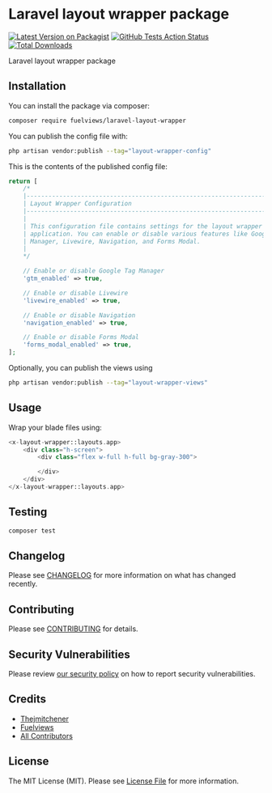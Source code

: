 # Laravel layout wrapper package

[![Latest Version on Packagist](https://img.shields.io/packagist/v/fuelviews/laravel-layout-wrapper.svg?style=flat-square)](https://packagist.org/packages/fuelviews/laravel-layout-wrapper)
[![GitHub Tests Action Status](https://img.shields.io/github/actions/workflow/status/fuelviews/laravel-layout-wrapper/run-tests.yml?branch=main&label=tests&style=flat-square)](https://github.com/fuelviews/laravel-layout-wrapper/actions?query=workflow%3Arun-tests+branch%3Amain)
[![Total Downloads](https://img.shields.io/packagist/dt/fuelviews/laravel-layout-wrapper.svg?style=flat-square)](https://packagist.org/packages/fuelviews/laravel-layout-wrapper)

Laravel layout wrapper package

## Installation

You can install the package via composer:

```bash
composer require fuelviews/laravel-layout-wrapper
```

You can publish the config file with:

```bash
php artisan vendor:publish --tag="layout-wrapper-config"
```

This is the contents of the published config file:

```php
return [
    /*
    |--------------------------------------------------------------------------
    | Layout Wrapper Configuration
    |--------------------------------------------------------------------------
    |
    | This configuration file contains settings for the layout wrapper of your
    | application. You can enable or disable various features like Google Tag
    | Manager, Livewire, Navigation, and Forms Modal.
    |
    */

    // Enable or disable Google Tag Manager
    'gtm_enabled' => true,

    // Enable or disable Livewire
    'livewire_enabled' => true,

    // Enable or disable Navigation
    'navigation_enabled' => true,

    // Enable or disable Forms Modal
    'forms_modal_enabled' => true,
];
```

Optionally, you can publish the views using

```bash
php artisan vendor:publish --tag="layout-wrapper-views"
```

## Usage

Wrap your blade files using:

```php
<x-layout-wrapper::layouts.app>
    <div class="h-screen">
        <div class="flex w-full h-full bg-gray-300">

        </div>
    </div>
</x-layout-wrapper::layouts.app>
```

## Testing

```bash
composer test
```

## Changelog

Please see [CHANGELOG](CHANGELOG.md) for more information on what has changed recently.

## Contributing

Please see [CONTRIBUTING](CONTRIBUTING.md) for details.

## Security Vulnerabilities

Please review [our security policy](../../security/policy) on how to report security vulnerabilities.

## Credits

- [Thejmitchener](https://github.com/thejmitchener)
- [Fuelviews](https://github.com/fuelviews)
- [All Contributors](../../contributors)

## License

The MIT License (MIT). Please see [License File](LICENSE.md) for more information.
